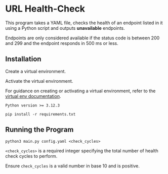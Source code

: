 # URL Health-Check

This program takes a YAML file, checks the health of an endpoint listed in it using a Python script and outputs **unavailable** endpoints.

Endpoints are only considered available if the status code is between 200 and 299 and the endpoint responds in 500 ms or less.

## Installation

Create a virtual environment.

Activate the virtual environment.

For guidance on creating or activating a virtual environment, refer to the [virtual env documentation](https://docs.python.org/3/library/venv.html).

`Python version >= 3.12.3`

`pip install -r requirements.txt`

## Running the Program

`python3 main.py config.yaml <check_cycles>`

`<check_cycles>` is a required integer specifying the total number of health check cycles to perform.

Ensure `check_cycles` is a valid number in base 10 and is positive.
